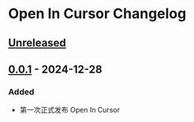 <!-- Keep a Changelog guide -> https://keepachangelog.com -->

# Open In Cursor Changelog

## [Unreleased]

## [0.0.1] - 2024-12-28

### Added

- 第一次正式发布 Open In Cursor

[Unreleased]: https://github.com/bling-yshs/open-in-cursor/compare/v0.0.1...HEAD
[0.0.1]: https://github.com/bling-yshs/open-in-cursor/commits/v0.0.1
